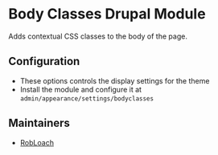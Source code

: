 # Body Classes Drupal Module

Adds contextual CSS classes to the body of the page.

## Configuration

- These options controls the display settings for the theme
- Install the module and configure it at `admin/appearance/settings/bodyclasses`

## Maintainers

- [RobLoach](https://www.drupal.org/u/robloach)
